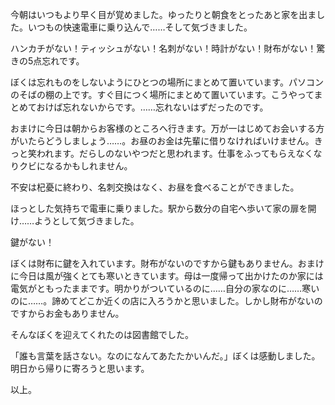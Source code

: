 今朝はいつもより早く目が覚めました。ゆったりと朝食をとったあと家を出ました。いつもの快速電車に乗り込んで&hellip;&hellip;そして気づきました。

ハンカチがない！ティッシュがない！名刺がない！時計がない！財布がない！驚きの5点忘れです。

ぼくは忘れものをしないようにひとつの場所にまとめて置いています。パソコンのそばの棚の上です。すぐ目につく場所にまとめて置いています。こうやってまとめておけば忘れないからです。&hellip;&hellip;忘れないはずだったのです。

おまけに今日は朝からお客様のところへ行きます。万が一はじめてお会いする方がいたらどうしましょう&hellip;&hellip;。お昼のお金は先輩に借りなければいけません。きっと笑われます。だらしのないやつだと思われます。仕事をふってもらえなくなりクビになるかもしれません。

不安は杞憂に終わり、名刺交換はなく、お昼を食べることができました。

ほっとした気持ちで電車に乗りました。駅から数分の自宅へ歩いて家の扉を開け&hellip;&hellip;ようとして気づきました。

鍵がない！

ぼくは財布に鍵を入れています。財布がないのですから鍵もありません。おまけに今日は風が強くとても寒いときています。母は一度帰って出かけたのか家には電気がともったままです。明かりがついているのに&hellip;&hellip;自分の家なのに&hellip;&hellip;寒いのに&hellip;&hellip;。諦めてどこか近くの店に入ろうかと思いました。しかし財布がないのですからお金もありません。

そんなぼくを迎えてくれたのは図書館でした。

「誰も言葉を話さない。なのになんてあたたかいんだ。」ぼくは感動しました。明日から帰りに寄ろうと思います。

以上。
